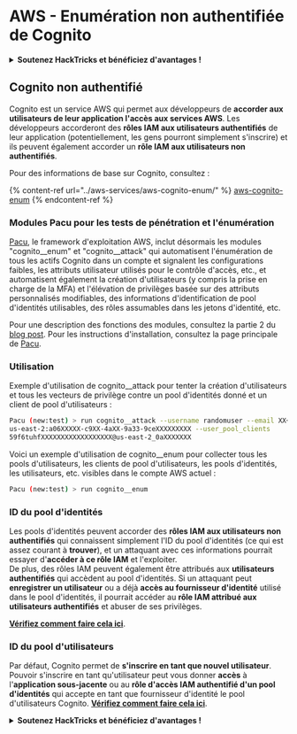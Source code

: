 # AWS - Enumération non authentifiée de Cognito

<details>

<summary><strong>Soutenez HackTricks et bénéficiez d'avantages !</strong></summary>

* Si vous souhaitez voir votre **entreprise annoncée dans HackTricks** ou si vous souhaitez accéder à la **dernière version de PEASS ou télécharger HackTricks en PDF**, consultez les [**PLANS D'ABONNEMENT**](https://github.com/sponsors/carlospolop) !
* Obtenez le [**swag officiel PEASS & HackTricks**](https://peass.creator-spring.com)
* Découvrez [**The PEASS Family**](https://opensea.io/collection/the-peass-family), notre collection exclusive de [**NFTs**](https://opensea.io/collection/the-peass-family)
* **Rejoignez le** 💬 [**groupe Discord**](https://discord.gg/hRep4RUj7f) ou le [**groupe Telegram**](https://t.me/peass) ou **suivez** moi sur **Twitter** 🐦 [**@carlospolopm**](https://twitter.com/carlospolopm)**.**
* **Partagez vos astuces de piratage en soumettant des PR aux** [**HackTricks**](https://github.com/carlospolop/hacktricks) et [**HackTricks Cloud**](https://github.com/carlospolop/hacktricks-cloud) github repos.

</details>

## Cognito non authentifié

Cognito est un service AWS qui permet aux développeurs de **accorder aux utilisateurs de leur application l'accès aux services AWS**. Les développeurs accorderont des **rôles IAM aux utilisateurs authentifiés** de leur application (potentiellement, les gens pourront simplement s'inscrire) et ils peuvent également accorder un **rôle IAM aux utilisateurs non authentifiés**.

Pour des informations de base sur Cognito, consultez :

{% content-ref url="../aws-services/aws-cognito-enum/" %}
[aws-cognito-enum](../aws-services/aws-cognito-enum/)
{% endcontent-ref %}

### Modules Pacu pour les tests de pénétration et l'énumération

[Pacu](https://github.com/RhinoSecurityLabs/pacu), le framework d'exploitation AWS, inclut désormais les modules "cognito__enum" et "cognito__attack" qui automatisent l'énumération de tous les actifs Cognito dans un compte et signalent les configurations faibles, les attributs utilisateur utilisés pour le contrôle d'accès, etc., et automatisent également la création d'utilisateurs (y compris la prise en charge de la MFA) et l'élévation de privilèges basée sur des attributs personnalisés modifiables, des informations d'identification de pool d'identités utilisables, des rôles assumables dans les jetons d'identité, etc.

Pour une description des fonctions des modules, consultez la partie 2 du [blog post](https://rhinosecuritylabs.com/aws/attacking-aws-cognito-with-pacu-p2). Pour les instructions d'installation, consultez la page principale de [Pacu](https://github.com/RhinoSecurityLabs/pacu).

### Utilisation

Exemple d'utilisation de cognito__attack pour tenter la création d'utilisateurs et tous les vecteurs de privilège contre un pool d'identités donné et un client de pool d'utilisateurs :
```bash
Pacu (new:test) > run cognito__attack --username randomuser --email XX+sdfs2@gmail.com --identity_pools
us-east-2:a06XXXXX-c9XX-4aXX-9a33-9ceXXXXXXXXX --user_pool_clients
59f6tuhfXXXXXXXXXXXXXXXXXX@us-east-2_0aXXXXXXX
```
Voici un exemple d'utilisation de cognito__enum pour collecter tous les pools d'utilisateurs, les clients de pool d'utilisateurs, les pools d'identités, les utilisateurs, etc. visibles dans le compte AWS actuel :
```bash
Pacu (new:test) > run cognito__enum
```
### ID du pool d'identités

Les pools d'identités peuvent accorder des **rôles IAM aux utilisateurs non authentifiés** qui connaissent simplement l'ID du pool d'identités (ce qui est assez courant à **trouver**), et un attaquant avec ces informations pourrait essayer d'**accéder à ce rôle IAM** et l'exploiter.\
De plus, des rôles IAM peuvent également être attribués aux **utilisateurs authentifiés** qui accèdent au pool d'identités. Si un attaquant peut **enregistrer un utilisateur** ou a déjà **accès au fournisseur d'identité** utilisé dans le pool d'identités, il pourrait accéder au **rôle IAM attribué aux utilisateurs authentifiés** et abuser de ses privilèges.

[**Vérifiez comment faire cela ici**](../aws-services/aws-cognito-enum/cognito-identity-pools.md).

### ID du pool d'utilisateurs

Par défaut, Cognito permet de **s'inscrire en tant que nouvel utilisateur**. Pouvoir s'inscrire en tant qu'utilisateur peut vous donner **accès** à l'**application sous-jacente** ou au **rôle d'accès IAM authentifié d'un pool d'identités** qui accepte en tant que fournisseur d'identité le pool d'utilisateurs Cognito. [**Vérifiez comment faire cela ici**](../aws-services/aws-cognito-enum/cognito-user-pools.md#registration).

<details>

<summary><strong>Soutenez HackTricks et bénéficiez d'avantages !</strong></summary>

* Si vous souhaitez voir votre **entreprise annoncée dans HackTricks** ou si vous souhaitez accéder à la **dernière version de PEASS ou télécharger HackTricks en PDF**, consultez les [**PLANS D'ABONNEMENT**](https://github.com/sponsors/carlospolop) !
* Obtenez le [**swag officiel PEASS & HackTricks**](https://peass.creator-spring.com)
* Découvrez [**The PEASS Family**](https://opensea.io/collection/the-peass-family), notre collection exclusive de [**NFT**](https://opensea.io/collection/the-peass-family)
* **Rejoignez le** 💬 [**groupe Discord**](https://discord.gg/hRep4RUj7f) ou le [**groupe Telegram**](https://t.me/peass) ou **suivez** moi sur **Twitter** 🐦 [**@carlospolopm**](https://twitter.com/carlospolopm)**.**
* **Partagez vos astuces de piratage en soumettant des PR aux** [**HackTricks**](https://github.com/carlospolop/hacktricks) et [**HackTricks Cloud**](https://github.com/carlospolop/hacktricks-cloud) **dépôts GitHub**.

</details>
